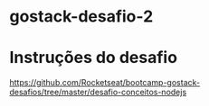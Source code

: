 # gostack-desafio-2

# Instruções do desafio

https://github.com/Rocketseat/bootcamp-gostack-desafios/tree/master/desafio-conceitos-nodejs

